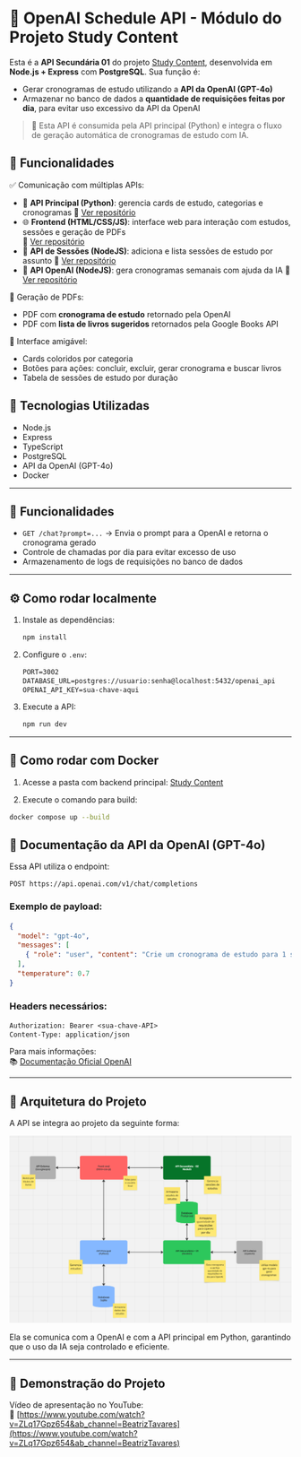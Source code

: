 
# 🤖 OpenAI Schedule API - Módulo do Projeto Study Content

Esta é a **API Secundária 01** do projeto [Study Content](https://github.com/BeatrizTavare-s/MVP4-backend), desenvolvida em **Node.js + Express** com **PostgreSQL**. Sua função é:

- Gerar cronogramas de estudo utilizando a **API da OpenAI (GPT-4o)**
- Armazenar no banco de dados a **quantidade de requisições feitas por dia**, para evitar uso excessivo da API da OpenAI

> 🔗 Esta API é consumida pela API principal (Python) e integra o fluxo de geração automática de cronogramas de estudo com IA.

## 📌 Funcionalidades

✅ Comunicação com múltiplas APIs:
- 📘 **API Principal (Python)**: gerencia cards de estudo, categorias e cronogramas
🔗 [Ver repositório](https://github.com/BeatrizTavare-s/MVP4-backend)
- 🌐 **Frontend (HTML/CSS/JS)**: interface web para interação com estudos, sessões e geração de PDFs  
  🔗 [Ver repositório](https://github.com/BeatrizTavare-s/MVP4-frontend)
- 🧩 **API de Sessões (NodeJS)**: adiciona e lista sessões de estudo por assunto
🔗 [Ver repositório](https://github.com/BeatrizTavare-s/MVP4-API-SESSIONS)
- 🤖 **API OpenAI (NodeJS)**: gera cronogramas semanais com ajuda da IA
🔗 [Ver repositório](https://github.com/BeatrizTavare-s/MVP4-API-CHAT)

📄 Geração de PDFs:
- PDF com **cronograma de estudo** retornado pela OpenAI
- PDF com **lista de livros sugeridos** retornados pela Google Books API

🎨 Interface amigável:
- Cards coloridos por categoria
- Botões para ações: concluir, excluir, gerar cronograma e buscar livros
- Tabela de sessões de estudo por duração

## 🚀 Tecnologias Utilizadas

- Node.js
- Express
- TypeScript
- PostgreSQL
- API da OpenAI (GPT-4o)
- Docker

---

## 📌 Funcionalidades

- `GET /chat?prompt=...` → Envia o prompt para a OpenAI e retorna o cronograma gerado
- Controle de chamadas por dia para evitar excesso de uso
- Armazenamento de logs de requisições no banco de dados

---

## ⚙️ Como rodar localmente

1. Instale as dependências:
   ```bash
   npm install
   ```

2. Configure o `.env`:
   ```
   PORT=3002
   DATABASE_URL=postgres://usuario:senha@localhost:5432/openai_api
   OPENAI_API_KEY=sua-chave-aqui
   ```

3. Execute a API:
   ```bash
   npm run dev
   ```

---

## 🐳 Como rodar com Docker

1. Acesse a pasta com backend principal:
[Study Content](https://github.com/BeatrizTavare-s/MVP4-backend)

2. Execute o comando para build:
```bash
docker compose up --build
```

## 🧾 Documentação da API da OpenAI (GPT-4o)

Essa API utiliza o endpoint:

```
POST https://api.openai.com/v1/chat/completions
```

### Exemplo de payload:

```json
{
  "model": "gpt-4o",
  "messages": [
    { "role": "user", "content": "Crie um cronograma de estudo para 1 semana de inglês básico" }
  ],
  "temperature": 0.7
}
```

### Headers necessários:

```
Authorization: Bearer <sua-chave-API>
Content-Type: application/json
```

Para mais informações:  
📚 [Documentação Oficial OpenAI](https://platform.openai.com/docs/overview)

---

## 🧭 Arquitetura do Projeto

A API se integra ao projeto da seguinte forma:

![Arquitetura](https://github.com/BeatrizTavare-s/MVP4-backend/blob/main/img-readme/Fluxograma-explicado.PNG)

Ela se comunica com a OpenAI e com a API principal em Python, garantindo que o uso da IA seja controlado e eficiente.

---

## 🎥 Demonstração do Projeto

Vídeo de apresentação no YouTube:  
🔗 [https://www.youtube.com/watch?v=ZLq17Gpz654&ab_channel=BeatrizTavares](https://www.youtube.com/watch?v=ZLq17Gpz654&ab_channel=BeatrizTavares)
